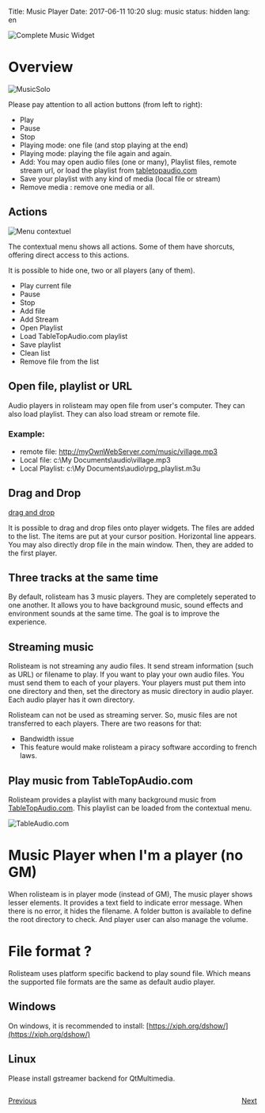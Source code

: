 Title: Music Player
Date: 2017-06-11 10:20
slug: music
status: hidden
lang: en

![Complete Music Widget]({static}/images/panel/Background_Music_en_006.png)


# Overview

![MusicSolo]({static}/images/tuto/24_music_player_en.png)

Please pay attention to all action buttons (from left to right):

-   Play
-   Pause
-   Stop
-   Playing mode: one file (and stop playing at the end)
-   Playing mode: playing the file again and again.
-   Add: You may open audio files (one or many), Playlist files, remote stream url, or load the playlist from [tabletopaudio.com](http://tabletopaudio.com)
-   Save your playlist with any kind of media (local file or stream)
-   Remove media : remove one media or all.

## Actions

![Menu contextuel]({static}/images/tuto/27_music_contextual_menu_en.jpg)

The contextual menu shows all actions. Some of them have shorcuts, offering direct access to this actions.

It is possible to hide one, two or all players (any of them).

* Play current file
* Pause
* Stop
* Add file
* Add Stream
* Open Playlist
* Load TableTopAudio.com playlist
* Save playlist
* Clean list
* Remove file from the list

## Open file, playlist or URL

Audio players in rolisteam may open file from user's computer. They can also load playlist. They can also load stream or remote file.

### Example:

* remote file: http://myOwnWebServer.com/music/village.mp3
* Local file: c:\My Documents\audio\village.mp3
* Local Playlist: c:\My Documents\audio\rpg_playlist.m3u

## Drag and Drop

[drag and drop]({static}/images/tuto/)

It is possible to drag and drop files onto player widgets. The files are added to the list. The items are put at your cursor position. 
Horizontal line appears. You may also directly drop file in the main window. Then, they are added to the first player.

## Three tracks at the same time

[]()

By default, rolisteam has 3 music players. 
They are completely seperated to one another. It allows you to have background music, sound effects and environment sounds at the same time. 
The goal is to improve the experience.

## Streaming music

Rolisteam is not streaming any audio files. It send stream information (such as URL) or filename to play. If you want to play your own audio files. 
You must send them to each of your players. Your players must put them into one directory and then, set the directory as music directory in audio player.
Each audio player has it own directory.

Rolisteam can not be used as streaming server. So, music files are not
transferred to each players. There are two reasons for that:

* Bandwidth issue
* This feature would make rolisteam a piracy software according to french laws.


## Play music from TableTopAudio.com

Rolisteam provides a playlist with many background music from [TableTopAudio.com](TableTopAudio.com).
This playlist can be loaded from the contextual menu.

![TableAudio.com]({filename}/image/)

# Music Player when I'm a player (no GM)

When rolisteam is in player mode (instead of GM), The music player shows lesser elements.
It provides a text field to indicate error message. When there is no error, it hides the filename. 
A folder button is available to define the root directory to check. And player user can also manage the volume.

# File format ?

Rolisteam uses platform specific backend to play sound file. Which means the supported file formats are the same as default audio player.

## Windows

On windows, it is recommended to install: [https://xiph.org/dshow/](https://xiph.org/dshow/)

## Linux

Please install gstreamer backend for QtMultimedia.


<p style="text-align: left; width:49%;  display: inline-block;"><a href="/npcmaker.html">Previous</a></p>
<p style="text-align: right; width:50%;  display: inline-block;"><a href="/images.html">Next</a></p>
